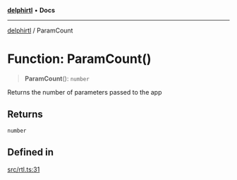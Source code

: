 [**delphirtl**](../README.md) • **Docs**

***

[delphirtl](../globals.md) / ParamCount

# Function: ParamCount()

> **ParamCount**(): `number`

Returns the number of parameters passed to the app

## Returns

`number`

## Defined in

[src/rtl.ts:31](https://github.com/chuacw/delphirtl/blob/e1fd59769609dd1c15ebbb696eede363e701778b/src/rtl.ts#L31)
